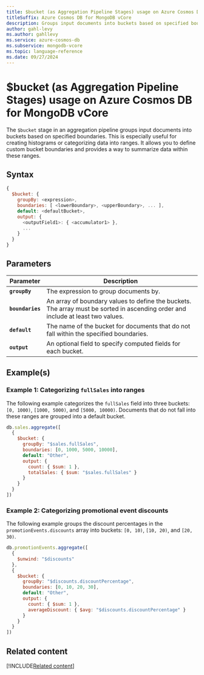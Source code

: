 ```yaml
---
title: $bucket (as Aggregation Pipeline Stages) usage on Azure Cosmos DB for MongoDB vCore
titleSuffix: Azure Cosmos DB for MongoDB vCore
description: Groups input documents into buckets based on specified boundaries.
author: gahl-levy
ms.author: gahllevy
ms.service: azure-cosmos-db
ms.subservice: mongodb-vcore
ms.topic: language-reference
ms.date: 09/27/2024
---
```


# $bucket (as Aggregation Pipeline Stages) usage on Azure Cosmos DB for MongoDB vCore

The `$bucket` stage in an aggregation pipeline groups input documents into buckets based on specified boundaries. This is especially useful for creating histograms or categorizing data into ranges. It allows you to define custom bucket boundaries and provides a way to summarize data within these ranges.

## Syntax

```javascript
{
  $bucket: {
    groupBy: <expression>,
    boundaries: [ <lowerBoundary>, <upperBoundary>, ... ],
    default: <defaultBucket>,
    output: {
      <outputField1>: { <accumulator1> },
      ...
    }
  }
}
```

## Parameters

| Parameter           | Description |
| ------------------- | ----------- |
| **`groupBy`**       | The expression to group documents by. |
| **`boundaries`**    | An array of boundary values to define the buckets. The array must be sorted in ascending order and include at least two values. |
| **`default`**       | The name of the bucket for documents that do not fall within the specified boundaries. |
| **`output`**        | An optional field to specify computed fields for each bucket. |

## Example(s)

### Example 1: Categorizing `fullSales` into ranges

The following example categorizes the `fullSales` field into three buckets: `[0, 1000)`, `[1000, 5000)`, and `[5000, 10000)`. Documents that do not fall into these ranges are grouped into a default bucket.

```javascript
db.sales.aggregate([
  {
    $bucket: {
      groupBy: "$sales.fullSales",
      boundaries: [0, 1000, 5000, 10000],
      default: "Other",
      output: {
        count: { $sum: 1 },
        totalSales: { $sum: "$sales.fullSales" }
      }
    }
  }
])
```

### Example 2: Categorizing promotional event discounts

The following example groups the discount percentages in the `promotionEvents.discounts` array into buckets: `[0, 10)`, `[10, 20)`, and `[20, 30)`.

```javascript
db.promotionEvents.aggregate([
  {
    $unwind: "$discounts"
  },
  {
    $bucket: {
      groupBy: "$discounts.discountPercentage",
      boundaries: [0, 10, 20, 30],
      default: "Other",
      output: {
        count: { $sum: 1 },
        averageDiscount: { $avg: "$discounts.discountPercentage" }
      }
    }
  }
])
```

## Related content
[!INCLUDE[Related content](../includes/related-content.md)]
